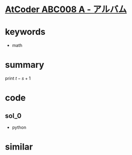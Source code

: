 # [AtCoder ABC008 A - アルバム](https://atcoder.jp/contests/abc008/tasks/abc008_1)



# keywords
- math  


# summary 
print $t - s + 1$

# code 
## sol_0
- python 



# similar 
